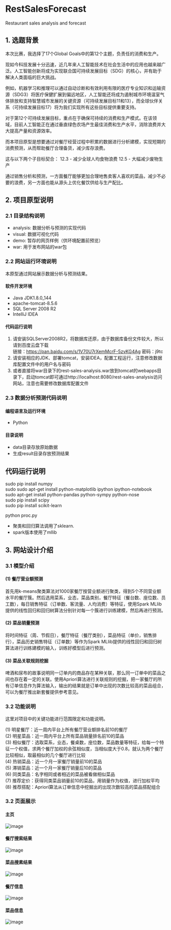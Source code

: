 # RestSalesForecast

Restaurant sales analysis and forecast

## 1. 选题背景

本次比赛，我选择了17个Global Goals中的第12个主题，负责任的消费和生产。

现如今科技发展十分迅速，近几年来人工智能技术在社会生活中的应用也越来越广泛。人工智能创新将成为实现联合国可持续发展目标（SDG）的核心，并有助于解决人类面临的巨大挑战。

例如，机器学习和推理可以通过自动诊断和有效利用有限的医疗专业知识和运输资源（SDG3）将医疗保健扩展到偏远地区，人工智能还将成为遏制城市环境温室气体排放和支持智慧城市发展的关键资源（可持续发展目标11和13），而全球伙伴关系（可持续发展目标17）将为我们实现所有这些目标提供重要支持。

对于第12个可持续发展目标，重点在于确保可持续的消费和生产模式。在该领域，目前人工智能正在通过垂直绿色农场产生最佳消费和生产水平，消除浪费并大大提高产量和资源效率。

而本项目原型是想要通过对餐厅经营过程中积累的数据进行分析建模，实现短期的消费预测，从而帮助餐厅合理备货，减少库存浪费。

这与以下两个子目标契合：
12.3 - 减少全球人均食物浪费
12.5 - 大幅减少废物生产

通过销售分析和预测，一方面餐厅能够更加合理地售卖客人喜欢的菜品，减少不必要的浪费，另一方面也能从源头上优化餐饮供给与生产配比。

## 2. 项目原型说明

### 2.1 目录结构说明

- analysis: 数据分析与预测的实现代码
- visual: 数据可视化代码
- demo: 暂存的网页样例（供环境配置前预览）
- war: 用于发布网站的war包

### 2.2 网站运行环境说明

本原型通过网站展示数据分析与预测结果。

#### 软件开发环境

- Java JDK1.8.0_144
- apache-tomcat-8.5.6  
- SQL Server 2008 R2  
- IntelliJ IDEA  

#### 代码运行说明  

1. 请安装SQLServer2008R2，将数据库还原，由于数据库备份文件较大，所以请到百度云盘下载  
  链接：https://pan.baidu.com/s/1V70U7rXemMcrF-5zvKG4Ag 密码：j9tc
2. 请安装相应的JDK、部署tomcat，安装IDEA，配置工程运行，注意修改数据库配置文件中的用户名与密码  
3. 或者直接将war目录下的rest-sales-analysis.war放到tomcat的webapps目录下，启动tomcat即可通过http://localhost:8080/rest-sales-analysis访问网站，注意也需要修改数据库配置文件  


### 2.3 数据分析预测代码说明

#### 编程语言及运行环境  

- Python  

#### 目录说明  

- data目录存放原始数据
- 生成result目录存放预测结果

## 代码运行说明
sudo pip install numpy  
sudo sudo apt-get install python-matplotlib ipython ipython-notebook  
sudo apt-get install python-pandas python-sympy python-nose  
sudo pip install scipy  
sudo pip install scikit-learn 

python proc.py  

- 聚类和回归算法调用了sklearn.  
- spark版本使用了mllib

## 3. 网站设计介绍

### 3.1 模型介绍

#### (1) 餐厅营业额预测
首先用k-means聚类算法对1000家餐厅按营业额进行聚类，得到5个不同营业额水平的餐厅簇。然后选用菜系，业态，菜品类别，餐厅特征（餐台数、座位数、员工数），每日销售特征（订单数、客流量、人均消费）等特征，使用Spark MLlib提供的线性回归和回归树算法分别针对每一个簇进行训练建模，然后再进行预测。

#### (2) 菜品销量预测
将时间特征（周、节假日），餐厅特征（餐厅类别），菜品特征（单价，销售排行），菜品历史销售特征（订单数）等作为Spark MLlib提供的线性回归和回归树算法进行训练建模的输入，训练好模型后进行预测。

#### (3) 菜品关联规则挖掘
啤酒和尿布的故事说明同一订单内的商品存在某种关联，那么同一订单中的菜品之间也存在着一定的关联。使用Apriori算法进行关联规则的挖掘，把一家餐厅的所有订单信息作为算法输入，输出的结果就是订单中出现的次数比较高的菜品组合，可以为餐厅推出新套餐提供参考意见。

### 3.2 功能说明

这里对项目中的关键功能进行范围限定和功能说明。


(1) 明星餐厅：近一周内平台上所有餐厅营业额排名前10的餐厅  
(2) 明星菜品：近一周内平台上所有菜品销量排名前10的菜品  
(3) 相似餐厅：选取菜系，业态，餐桌数，座位数，菜品数量等特征，给每一个特征一个权值，求两个餐厅加权的余弦相似度，当相似度大于0.8，就认为两个餐厅比较相似，取最相似的几个餐厅进行比较  
(4) 热销菜品：近一个月一家餐厅销量前10的菜品  
(5) 滞销菜品：近一个月一家餐厅销量后10的菜品  
(6) 同类菜品：名字相同或者相近的菜品被看做相似菜品  
(7) 推荐定价：获得同类菜品销量前10的菜品，用销量作为权值，进行加权平均  
(8) 推荐搭配：Apriori算法从订单信息中挖掘出的出现次数较高的菜品搭配组合  


### 3.2 页面展示

#### 主页
![image](./screenshot/Home.png)

#### 餐厅搜索结果
![image](./screenshot/SearchHotelResults.png)

#### 菜品搜素结果
![image](./screenshot/SearchFoodResults.png)

#### 餐厅信息
![image](./screenshot/Hotel_Info.png)

#### 菜品信息
![image](./screenshot/Food_Info.png)
